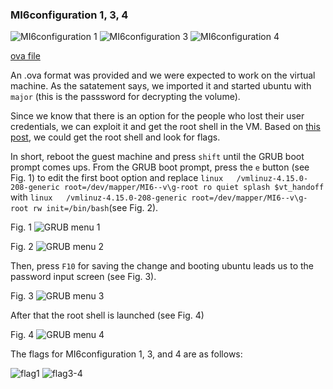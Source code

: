 
### MI6configuration 1, 3, 4

![MI6configuration 1](https://github.com/Hed6eH0g/ctf/blob/main/2023/byuctf/pentesting/mi6configuration/figs/mi6configuration_1_0.png)
![MI6configuration 3](https://github.com/Hed6eH0g/ctf/blob/main/2023/byuctf/pentesting/mi6configuration/figs/mi6configuration_3_0.png)
![MI6configuration 4](https://github.com/Hed6eH0g/ctf/blob/main/2023/byuctf/pentesting/mi6configuration/figs/mi6configuration_4_0.png)

[ova file](https://byu.app.box.com/s/kqlgq3h7t43jqm7k0q124a1eivkonqln)

An .ova format was provided and we were expected to work on the virtual machine.
As the satatement says, we imported it and started ubuntu with `major` (this is the passsword for decrypting the volume).

Since we know that there is an option for the people who lost their user credentials, we can exploit it and get the root shell in the VM.
Based on [this post](https://www.tecmint.com/reset-forgotten-root-password-in-ubuntu/), we could get the root shell and look for flags.

In short, reboot the guest machine and press `shift` until the GRUB boot prompt comes ups.
From the GRUB boot prompt, press the `e` button (see Fig. 1) to edit the first boot option and replace `linux   /vmlinuz-4.15.0-208-generic root=/dev/mapper/MI6--v\g-root ro quiet splash $vt_handoff` with `linux   /vmlinuz-4.15.0-208-generic root=/dev/mapper/MI6--v\g-root rw init=/bin/bash`(see Fig. 2).

Fig. 1
![GRUB menu 1](https://github.com/Hed6eH0g/ctf/blob/main/2023/byuctf/pentesting/mi6configuration/figs/grub_menu_1.png)

Fig. 2
![GRUB menu 2](https://github.com/Hed6eH0g/ctf/blob/main/2023/byuctf/pentesting/mi6configuration/figs/grub_menu_2.png)


Then, press `F10` for saving the change and booting ubuntu leads us to the password input screen (see Fig. 3). 

Fig. 3
![GRUB menu 3](https://github.com/Hed6eH0g/ctf/blob/main/2023/byuctf/pentesting/mi6configuration/figs/grub_menu_3.png)

After that the root shell is launched (see Fig. 4)

Fig. 4
![GRUB menu 4](https://github.com/Hed6eH0g/ctf/blob/main/2023/byuctf/pentesting/mi6configuration/figs/grub_menu_4.png)

The flags for MI6configuration 1, 3, and 4 are as follows:

![flag1](https://github.com/Hed6eH0g/ctf/blob/main/2023/byuctf/pentesting/mi6configuration/figs/flag1.png)
![flag3-4](https://github.com/Hed6eH0g/ctf/blob/main/2023/byuctf/pentesting/mi6configuration/figs/flag3-4.png)

